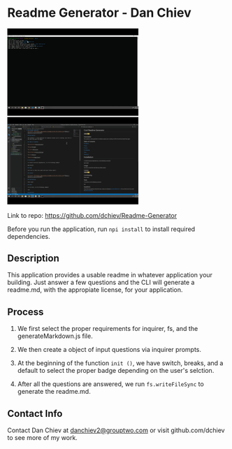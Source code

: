 # Readme Generator - Dan Chiev
<img src=".\repo_readme_assets\gif1.gif" width="300"> <img src=".\repo_readme_assets\gif2.gif" width="300">

Link to repo: https://github.com/dchiev/Readme-Generator

Before you run the application, run ``npi install`` to install required dependencies.

## Description


This application provides a usable readme in whatever application your building. Just answer a few questions and the CLI will generate a readme.md, with the appropiate license, for your application. 


## Process 

1. We first select the proper requirements for inquirer, fs, and the generateMarkdown.js file. 

2. We then create a object of input questions via inquirer prompts. 

3. At the beginning of the function ``init ()``, we have switch, breaks, and a default to select the proper badge depending on the user's selction. 

4. After all the questions are answered, we run ``fs.writeFileSync`` to generate the readme.md. 

## Contact Info 

Contact Dan Chiev at danchiev2@grouptwo.com or visit github.com/dchiev to see more of my work.

